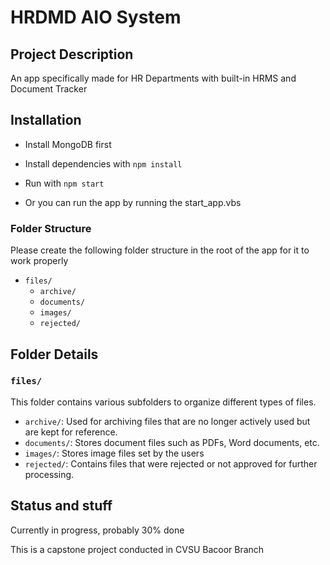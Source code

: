 # HRDMD AIO System

## Project Description

An app specifically made for HR Departments with built-in HRMS and Document Tracker

## Installation

- Install MongoDB first

- Install dependencies with ```npm install```

- Run with ```npm start```

- Or you can run the app by running the start_app.vbs

### Folder Structure

Please create the following folder structure in the root of the app for it to work properly

- `files/`
  - `archive/`
  - `documents/`
  - `images/`
  - `rejected/`

## Folder Details

### `files/`

This folder contains various subfolders to organize different types of files.

- `archive/`: Used for archiving files that are no longer actively used but are kept for reference.
- `documents/`: Stores document files such as PDFs, Word documents, etc.
- `images/`: Stores image files set by the users
- `rejected/`: Contains files that were rejected or not approved for further processing.

## Status and stuff

Currently in progress, probably 30% done

This is a capstone project conducted in CVSU Bacoor Branch
